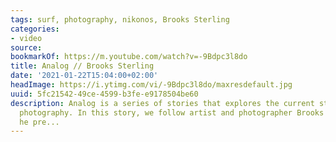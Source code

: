 ```yaml
---
tags: surf, photography, nikonos, Brooks Sterling
categories:
- video
source:
bookmarkOf: https://m.youtube.com/watch?v=-9Bdpc3l8do
title: Analog // Brooks Sterling
date: '2021-01-22T15:04:00+02:00'
headImage: https://i.ytimg.com/vi/-9Bdpc3l8do/maxresdefault.jpg
uuid: 5fc21542-49ce-4599-b3fe-e9178504be60
description: Analog is a series of stories that explores the current state of film
  photography. In this story, we follow artist and photographer Brooks Sterling as
  he pre...
---
```

